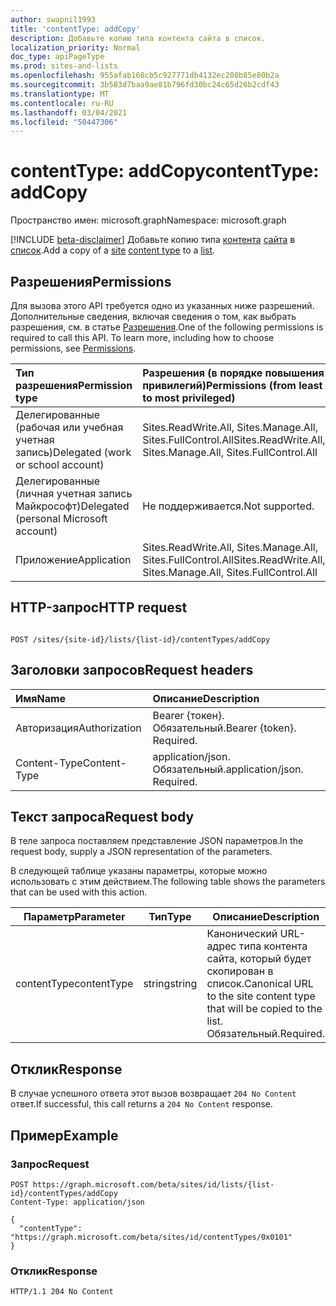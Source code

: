 ```yaml
---
author: swapnil1993
title: 'contentType: addCopy'
description: Добавьте копию типа контента сайта в список.
localization_priority: Normal
doc_type: apiPageType
ms.prod: sites-and-lists
ms.openlocfilehash: 955afab160cb5c927771db4132ec208b85e80b2a
ms.sourcegitcommit: 3b583d7baa9ae81b796fd30bc24c65d26b2cdf43
ms.translationtype: MT
ms.contentlocale: ru-RU
ms.lasthandoff: 03/04/2021
ms.locfileid: "50447306"
---
```

# <a name="contenttype-addcopy"></a><span data-ttu-id="4942b-103">contentType: addCopy</span><span class="sxs-lookup"><span data-stu-id="4942b-103">contentType: addCopy</span></span>
<span data-ttu-id="4942b-104">Пространство имен: microsoft.graph</span><span class="sxs-lookup"><span data-stu-id="4942b-104">Namespace: microsoft.graph</span></span>

[!INCLUDE [beta-disclaimer](../../includes/beta-disclaimer.md)]
<span data-ttu-id="4942b-105">Добавьте копию типа [контента][site] [сайта][contentType] в [список][list].</span><span class="sxs-lookup"><span data-stu-id="4942b-105">Add a copy of a [site][site] [content type][contentType] to a [list][list].</span></span>
 
  

## <a name="permissions"></a><span data-ttu-id="4942b-106">Разрешения</span><span class="sxs-lookup"><span data-stu-id="4942b-106">Permissions</span></span>  

<span data-ttu-id="4942b-p101">Для вызова этого API требуется одно из указанных ниже разрешений. Дополнительные сведения, включая сведения о том, как выбрать разрешения, см. в статье [Разрешения](/graph/permissions_reference.md).</span><span class="sxs-lookup"><span data-stu-id="4942b-p101">One of the following permissions is required to call this API. To learn more, including how to choose permissions, see [Permissions](/graph/permissions_reference.md).</span></span>

  

|<span data-ttu-id="4942b-109">Тип разрешения</span><span class="sxs-lookup"><span data-stu-id="4942b-109">Permission type</span></span> | <span data-ttu-id="4942b-110">Разрешения (в порядке повышения привилегий)</span><span class="sxs-lookup"><span data-stu-id="4942b-110">Permissions (from least to most privileged)</span></span> |
|:--------------------|:---------------------------------------------------------|
|<span data-ttu-id="4942b-111">Делегированные (рабочая или учебная учетная запись)</span><span class="sxs-lookup"><span data-stu-id="4942b-111">Delegated (work or school account)</span></span> | <span data-ttu-id="4942b-112">Sites.ReadWrite.All, Sites.Manage.All, Sites.FullControl.All</span><span class="sxs-lookup"><span data-stu-id="4942b-112">Sites.ReadWrite.All, Sites.Manage.All, Sites.FullControl.All</span></span>  |
|<span data-ttu-id="4942b-113">Делегированные (личная учетная запись Майкрософт)</span><span class="sxs-lookup"><span data-stu-id="4942b-113">Delegated (personal Microsoft account)</span></span> | <span data-ttu-id="4942b-114">Не поддерживается.</span><span class="sxs-lookup"><span data-stu-id="4942b-114">Not supported.</span></span> |
|<span data-ttu-id="4942b-115">Приложение</span><span class="sxs-lookup"><span data-stu-id="4942b-115">Application</span></span> | <span data-ttu-id="4942b-116">Sites.ReadWrite.All, Sites.Manage.All, Sites.FullControl.All</span><span class="sxs-lookup"><span data-stu-id="4942b-116">Sites.ReadWrite.All, Sites.Manage.All, Sites.FullControl.All</span></span> |

  

## <a name="http-request"></a><span data-ttu-id="4942b-117">HTTP-запрос</span><span class="sxs-lookup"><span data-stu-id="4942b-117">HTTP request</span></span>
<!-- {
  "blockType": "ignored"
}
-->
```http

POST /sites/{site-id}/lists/{list-id}/contentTypes/addCopy
```

## <a name="request-headers"></a><span data-ttu-id="4942b-118">Заголовки запросов</span><span class="sxs-lookup"><span data-stu-id="4942b-118">Request headers</span></span>
|<span data-ttu-id="4942b-119">Имя</span><span class="sxs-lookup"><span data-stu-id="4942b-119">Name</span></span>|<span data-ttu-id="4942b-120">Описание</span><span class="sxs-lookup"><span data-stu-id="4942b-120">Description</span></span>|
|:---|:---|
|<span data-ttu-id="4942b-121">Авторизация</span><span class="sxs-lookup"><span data-stu-id="4942b-121">Authorization</span></span>|<span data-ttu-id="4942b-p102">Bearer {токен}. Обязательный.</span><span class="sxs-lookup"><span data-stu-id="4942b-p102">Bearer {token}. Required.</span></span>|
|<span data-ttu-id="4942b-124">Content-Type</span><span class="sxs-lookup"><span data-stu-id="4942b-124">Content-Type</span></span>|<span data-ttu-id="4942b-p103">application/json. Обязательный.</span><span class="sxs-lookup"><span data-stu-id="4942b-p103">application/json. Required.</span></span>|

## <a name="request-body"></a><span data-ttu-id="4942b-127">Текст запроса</span><span class="sxs-lookup"><span data-stu-id="4942b-127">Request body</span></span>
<span data-ttu-id="4942b-128">В теле запроса поставляем представление JSON параметров.</span><span class="sxs-lookup"><span data-stu-id="4942b-128">In the request body, supply a JSON representation of the parameters.</span></span>

<span data-ttu-id="4942b-129">В следующей таблице указаны параметры, которые можно использовать с этим действием.</span><span class="sxs-lookup"><span data-stu-id="4942b-129">The following table shows the parameters that can be used with this action.</span></span>

|<span data-ttu-id="4942b-130">Параметр</span><span class="sxs-lookup"><span data-stu-id="4942b-130">Parameter</span></span>|<span data-ttu-id="4942b-131">Тип</span><span class="sxs-lookup"><span data-stu-id="4942b-131">Type</span></span>|<span data-ttu-id="4942b-132">Описание</span><span class="sxs-lookup"><span data-stu-id="4942b-132">Description</span></span>|
|-|-|-|
|<span data-ttu-id="4942b-133">contentType</span><span class="sxs-lookup"><span data-stu-id="4942b-133">contentType</span></span>| <span data-ttu-id="4942b-134">string</span><span class="sxs-lookup"><span data-stu-id="4942b-134">string</span></span> | <span data-ttu-id="4942b-135">Канонический URL-адрес типа контента сайта, который будет скопирован в список.</span><span class="sxs-lookup"><span data-stu-id="4942b-135">Canonical URL to the site content type that will be copied to the list.</span></span> <span data-ttu-id="4942b-136">Обязательный.</span><span class="sxs-lookup"><span data-stu-id="4942b-136">Required.</span></span>|

## <a name="response"></a><span data-ttu-id="4942b-137">Отклик</span><span class="sxs-lookup"><span data-stu-id="4942b-137">Response</span></span>

<span data-ttu-id="4942b-138">В случае успешного ответа этот вызов возвращает `204 No Content` ответ.</span><span class="sxs-lookup"><span data-stu-id="4942b-138">If successful, this call returns a `204 No Content` response.</span></span>

## <a name="example"></a><span data-ttu-id="4942b-139">Пример</span><span class="sxs-lookup"><span data-stu-id="4942b-139">Example</span></span>

### <a name="request"></a><span data-ttu-id="4942b-140">Запрос</span><span class="sxs-lookup"><span data-stu-id="4942b-140">Request</span></span>
<!-- {
  "blockType": "request",
  "name": "contenttype_addcopy"
}
-->
```http
POST https://graph.microsoft.com/beta/sites/id/lists/{list-id}/contentTypes/addCopy
Content-Type: application/json

{
  "contentType": "https://graph.microsoft.com/beta/sites/id/contentTypes/0x0101"
}
```



### <a name="response"></a><span data-ttu-id="4942b-141">Отклик</span><span class="sxs-lookup"><span data-stu-id="4942b-141">Response</span></span>


<!-- { "blockType": "response" } -->

```http
HTTP/1.1 204 No Content

```

[site]: ../resources/site.md
[list]: ../resources/list.md
[contentType]: ../resources/contentType.md
